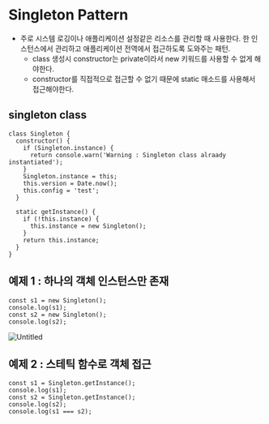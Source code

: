 # Singleton Pattern

- 주로 시스템 로깅이나 애플리케이션 설정같은 리소스를 관리할 때 사용한다.
  한 인스턴스에서 관리하고 애플리케이션 전역에서 접근하도록 도와주는 패턴.
  - class 생성시 constructor는 private이라서 new 키워드를 사용할 수 없게 해야한다.
  - constructor를 직접적으로 접근할 수 없기 때문에 static 매소드를 사용해서 접근해야한다.

## singleton class

```tsx
class Singleton {
  constructor() {
    if (Singleton.instance) {
      return console.warn('Warning : Singleton class alraady instantiated');
    }
    Singleton.instance = this;
    this.version = Date.now();
    this.config = 'test';
  }

  static getInstance() {
    if (!this.instance) {
      this.instance = new Singleton();
    }
    return this.instance;
  }
}
```

## 예제 1 : 하나의 객체 인스턴스만 존재

```tsx
const s1 = new Singleton();
console.log(s1);
const s2 = new Singleton();
console.log(s2);
```

![Untitled](https://s3-us-west-2.amazonaws.com/secure.notion-static.com/159fcbbd-96fd-4b7e-8770-66a8303af168/Untitled.png)

## 예제 2 : 스테틱 함수로 객체 접근

```tsx
const s1 = Singleton.getInstance();
console.log(s1);
const s2 = Singleton.getInstance();
console.log(s2);
console.log(s1 === s2);
```
